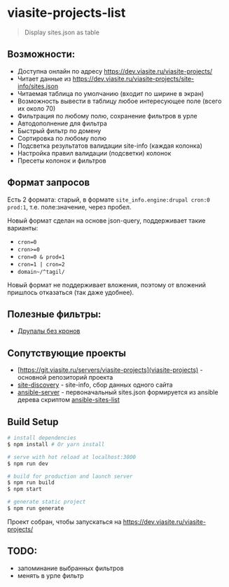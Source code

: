 # viasite-projects-list

> Display sites.json as table

## Возможности:
- Доступна онлайн по адресу https://dev.viasite.ru/viasite-projects/
- Читает данные из https://dev.viasite.ru/viasite-projects/site-info/sites.json
- Читаемая таблица по умолчанию (входит по ширине в экран)
- Возможность вывести в таблицу любое интересующее поле (всего их около 70)
- Фильтрация по любому полю, сохранение фильтров в урле
- Автодополнение для фильтра
- Быстрый фильтр по домену
- Сортировка по любому полю
- Подсветка результатов валидации site-info (каждая колонка)
- Настройка правил валидации (подсветки) колонок
- Пресеты колонок и фильтров

## Формат запросов
Есть 2 формата: старый, в формате `site_info.engine:drupal cron:0 prod:1`, т.е. поле:значение, через пробел.

Новый формат сделан на основе json-query, поддерживает такие варианты:

- `cron=0`
- `cron>=0`
- `cron=0 & prod=1`
- `cron=1 | cron=2`
- `domain~/^tagil/`

Новый формат не поддерживает вложения, поэтому от вложений пришлось отказаться (так даже удобнее).

## Полезные фильтры:
- [Друпалы без кронов](https://dev.viasite.ru/viasite-projects/?q=site_info.engine%3Adrupal%20site_info.cron%3A0%20prod%3A1)



## Сопутствующие проекты
- [https://git.viasite.ru/servers/viasite-projects](viasite-projects) - основной репозиторий проекта
- [site-discovery](https://github.com/viasite/site-discovery) - site-info, сбор данных одного сайта
- [ansible-server](https://git.viasite.ru/ansible/ansible-server) - первоначальный sites.json формируется из ansible дерева скриптом [ansible-sites-list](https://git.viasite.ru/ansible/ansible-server/blob/master/scripts/ansible-sites-list)


## Build Setup

``` bash
# install dependencies
$ npm install # Or yarn install

# serve with hot reload at localhost:3000
$ npm run dev

# build for production and launch server
$ npm run build
$ npm start

# generate static project
$ npm run generate
```

Проект собран, чтобы запускаться на https://dev.viasite.ru/viasite-projects/

## TODO:
- запоминание выбранных фильтров
- менять в урле фильтр
